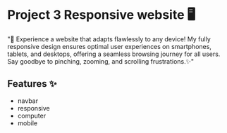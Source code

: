 # Project 3 Responsive website 🖥️
"📱 Experience a website that adapts flawlessly to any device! My fully responsive design ensures optimal user experiences on smartphones, tablets, and desktops, offering a seamless browsing journey for all users. Say goodbye to pinching, zooming, and scrolling frustrations.✨"

## Features ✨
- navbar
- responsive
- computer 
- mobile
